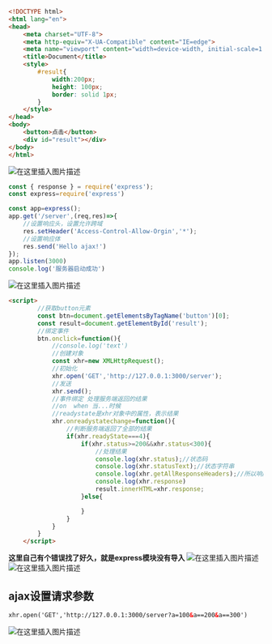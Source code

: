 ﻿```html
<!DOCTYPE html>
<html lang="en">
<head>
    <meta charset="UTF-8">
    <meta http-equiv="X-UA-Compatible" content="IE=edge">
    <meta name="viewport" content="width=device-width, initial-scale=1.0">
    <title>Document</title>
    <style>
        #result{
            width:200px;
            height: 100px;
            border: solid 1px;
        }
    </style>
</head>
<body>
    <button>点击</button>
    <div id="result"></div>
</body>
</html>
```
![在这里插入图片描述](https://img-blog.csdnimg.cn/9a537f7a7e264c47bd371a1a5fa73a91.png)

```javascript
const { response } = require('express');
const express=require('express')

const app=express();
app.get('/server',(req,res)=>{
    //设置响应头，设置允许跨域
    res.setHeader('Access-Control-Allow-Orgin','*');
    //设置响应体
    res.send('Hello ajax!')
});
app.listen(3000)
console.log('服务器启动成功')
```

![在这里插入图片描述](https://img-blog.csdnimg.cn/027085f66d454ae4b4dbc9423e2514ce.png?x-oss-process=image/watermark,type_ZHJvaWRzYW5zZmFsbGJhY2s,shadow_50,text_Q1NETiBAcHVyaXR5LWdvb2Q=,size_11,color_FFFFFF,t_70,g_se,x_16)

```html
<script>
        //获取button元素
        const btn=document.getElementsByTagName('button')[0];
        const result=document.getElementById('result');
        //绑定事件
        btn.onclick=function(){
            //console.log('text')
            //创建对象
            const xhr=new XMLHttpRequest();
            //初始化
            xhr.open('GET','http://127.0.0.1:3000/server');
            //发送
            xhr.send();
            //事件绑定 处理服务端返回的结果
            //on  when 当...时候
            //readystate是xhr对象中的属性，表示结果
            xhr.onreadystatechange=function(){
                //判断服务端返回了全部的结果
                if(xhr.readyState===4){
                    if(xhr.status>=200&&xhr.status<300){
                        //处理结果
                        console.log(xhr.status);//状态码
                        console.log(xhr.statusText);//状态字符串
                        console.log(xhr.getAllResponseHeaders);//所以响应头
                        console.log(xhr.response)
                        result.innerHTML=xhr.response;
                    }else{

                    }
                }
            }
        }
    </script>
```
**这里自己有个错误找了好久，就是express模块没有导入**
![在这里插入图片描述](https://img-blog.csdnimg.cn/c84fafdfc8af4178b2304d7f821557bc.png?x-oss-process=image/watermark,type_ZHJvaWRzYW5zZmFsbGJhY2s,shadow_50,text_Q1NETiBAcHVyaXR5LWdvb2Q=,size_11,color_FFFFFF,t_70,g_se,x_16)
![在这里插入图片描述](https://img-blog.csdnimg.cn/b86e4cb2e8e140a4ac480a78a10bc20c.png?x-oss-process=image/watermark,type_ZHJvaWRzYW5zZmFsbGJhY2s,shadow_50,text_Q1NETiBAcHVyaXR5LWdvb2Q=,size_15,color_FFFFFF,t_70,g_se,x_16)
## ajax设置请求参数

```html
xhr.open('GET','http://127.0.0.1:3000/server?a=100&a==200&a==300')
```
![在这里插入图片描述](https://img-blog.csdnimg.cn/fc38f1dc9b7a48369a2df36f99f5e4cd.png)

